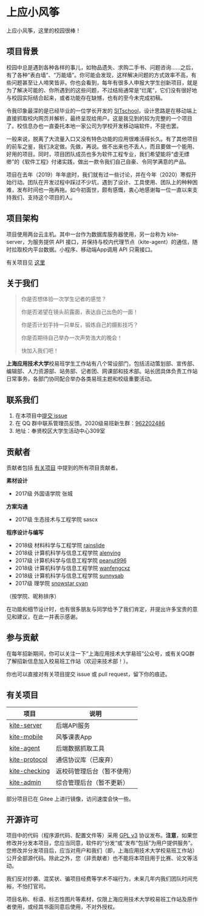# 上应小风筝

上应小风筝，这里的校园很棒！



## 项目背景

校园中总是遇到各种各样的事儿，如物品遗失、求购二手书、问题咨询……之后，有了各种“表白墙”、“万能墙”。你可能会发现，这样解决问题的方式效率不高，有些问题甚至让人啼笑皆非。你也会看到，每年有很多人申报大学生创新项目，就是为了解决可能的、你所遇到的这些问题，不过结局通常是“烂尾”，它们没有很好地与校园实际结合起来，或者功能存在缺憾，也有的至今未完成初稿。

令我印象最深的是已经毕业的一位学长开发的 [SITschool](https://github.com/IMAlex233/SITschool)，设计思路是在移动端上直接抓取校内网页并解析，最终呈现给用户。这是我见到的较为完整的一个项目了。校信息办也一直委托本地一家公司为学校开发移动端软件，不提也罢。

一般来说，脱离了大流量入口又没有特色功能的应用很难活得长久。有了其他项目的前车之鉴，我们决定做。先做，再说。做不出来也不丢人，而且要做一个能用、好用的项目。同时，项目团队成员也多为软件工程专业，我们希望能将“虚无缥缈”的《软件工程》付诸实践，做出一款令我们自己自豪、令同学满意的产品。

项目在去年（2019）年年底时，我们就有过一些讨论，并在今年（2020）寒假开始行动。团队在开发过程中踩过不少坑，遇到了设计、工具使用、团队上的种种困难，发布时间也一拖再拖。如今初面世，颇有感慨，衷心地感谢每一位一直以来支持我们、支持这个项目的人。



## 项目架构

项目使用两台云主机。其中一台作为数据库服务器使用，另一台称为 kite-server，为服务提供 API 接口，并保持与校内代理节点（kite-agent）的通信，随时拉取校内平台数据。小程序、移动端App调用 API 只需接口。

有关项目见 [这里](#有关项目)



## 关于我们

> 你是否想体验一次学生记者的感觉？
>
> 你是否渴望在镜头前露面，表达自己出色的一面！
> 
> 你是否计划手持一只单反，锻炼自己的摄影技巧？
> 
> 你是否期待自己举办一次声势浩大的晚会！
> 
> 快加入我们吧！

**上海应用技术大学**校易班学生工作站有八个常设部门，包括活动策划部、宣传部、编辑部、人力资源部、站务部、记者团、网课部和技术部。站长团具体负责工作站日常事务，各部门协同配合举办各类易班主题和校级重要活动。



## 联系我们

1. 在本项目中[提交 issue](https://github.com/SIT-Yiban/kite-microapp/issues) 
2. 在 QQ 群中联系管理员反馈。2020级易班新生群：[962202486](https://jq.qq.com/?_wv=1027&k=Zyokh4KP)
3. 地址：奉贤校区大学生活动中心309室



## 贡献者

贡献者包括 [有关项目](#有关项目) 中提到的所有项目贡献者。

**素材设计**

- 2017级 外国语学院 张城

**方案沟通**

- 2017级 生态技术与工程学院 sascx

**程序设计与编写**

- 2018级 材料科学与工程学院 [rainslide](https://github.com/Crystal-RainSlide)
- 2018级 计算机科学与信息工程学院 [alenying](https://github.com/AlenYing)
- 2017级 计算机科学与信息工程学院 [peanut996](https://github.com/peanut996/)
- 2018级 计算机科学与信息工程学院 [wanfengcxz](https://github.com/wanfenglalala123)
- 2018级 计算机科学与信息工程学院 [sunnysab](https://sunnysab.cn)
- 2017级 理学院 [snowstar cyan](https://github.com/snomiao)

（按学院、昵称排序）

在功能和细节设计时，也有很多朋友与同学给予了我们肯定，并提出许多宝贵的意见和建议，在此一并表示感谢。




## 参与贡献

在每年招新期间，你可以关注一下“上海应用技术大学易班”公众号，或有关QQ群了解招新信息加入校易班工作站（欢迎来技术部！）。

你也可以直接对有关项目提交 issue 或 pull request，留下你的痕迹。



## 有关项目

| 项目         | 说明             |
| ------------ | ---------------- |
| [kite-server](https://github.com/sunnysab/kite-server) | 后端API服务 |
| [kite-mobile](https://github.com/SIT-Yiban/kite-schedule) | 风筝课表App |
| [kite-agent](https://github.com/sunnysab/kite-agent) | 后端数据抓取工具 |
| [kite-protocol](https://github.com/sunnysab/kite-protocol) | 通信协议库（已废弃）  |
| [kite-checking](https://github.com/snomiao/kite-checking) | 返校码管理后台（暂不使用） |
| [kite-admin](https://github.com/Crystal-RainSlide/kite-admin) | 综合管理后台（暂不更新） |

部分项目已在 Gitee 上进行镜像，访问速度会快一些。




## 开源许可

项目中的代码（程序源代码、配置文件等）采用 [GPL v3](https://www.gnu.org/licenses/gpl-3.0.en.html) 协议发布。**注意**，如果您修改并分发本项目，您应当同意，软件的“分发“或”发布“包括”为用户提供服务“。您修改并分发项目后，应当对用户和我们（即，上海应用技术大学校易班工作站）公开全部源代码。除此之外，您（非贡献者）也不能将本项目用于比赛、论文等活动。

我们反对抄袭、混奖状、骗项目经费等学术不端行为，未来几年内我们团队时间充裕，不怕打官司。

项目名称、标语、标志性图片等素材，仅限上海应用技术大学校易班工作站及原作者使用，或经其书面同意后使用，不对外授权。

